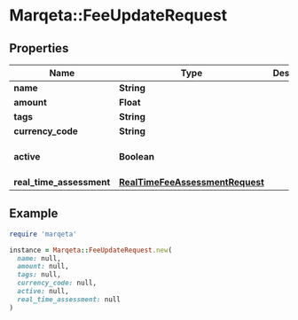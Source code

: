 # Marqeta::FeeUpdateRequest

## Properties

| Name | Type | Description | Notes |
| ---- | ---- | ----------- | ----- |
| **name** | **String** |  | [optional] |
| **amount** | **Float** |  | [optional] |
| **tags** | **String** |  | [optional] |
| **currency_code** | **String** |  | [optional] |
| **active** | **Boolean** |  | [optional][default to true] |
| **real_time_assessment** | [**RealTimeFeeAssessmentRequest**](RealTimeFeeAssessmentRequest.md) |  | [optional] |

## Example

```ruby
require 'marqeta'

instance = Marqeta::FeeUpdateRequest.new(
  name: null,
  amount: null,
  tags: null,
  currency_code: null,
  active: null,
  real_time_assessment: null
)
```

